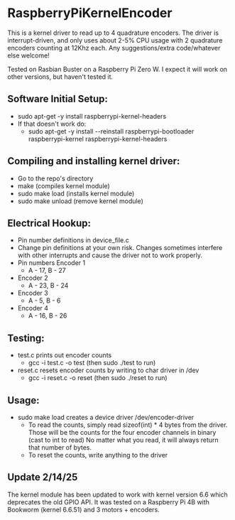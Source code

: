 # RaspberryPiKernelEncoder

This is a kernel driver to read up to 4 quadrature encoders.  The driver is interrupt-driven, and only uses about 2-5% CPU usage with 2 quadrature encoders counting at 12Khz each.  Any suggestions/extra code/whatever else welcome!

Tested on Rasbian Buster on a Raspberry Pi Zero W.  I expect it will work on other versions, but haven't tested it.

## Software Initial Setup:
- sudo apt-get -y install raspberrypi-kernel-headers
- If that doesn't work do:
	- sudo apt-get -y install --reinstall raspberrypi-bootloader raspberrypi-kernel raspberrypi-kernel-headers


## Compiling and installing kernel driver:
- Go to the repo's directory
- make  (compiles kernel module)
- sudo make load (installs kernel module)
- sudo make unload (remove kernel module)

## Electrical Hookup:
- Pin number definitions in device_file.c
- Change pin definitions at your own risk.  Changes sometimes interfere with other interrupts and cause the driver not to work properly.
- Pin numbers Encoder 1
	- A - 17, B - 27
- Encoder 2
	- A - 23, B - 24
- Encoder 3
	- A - 5, B - 6
- Encoder 4
	- A - 16, B - 26


## Testing:
- test.c prints out encoder counts
	- gcc -i test.c -o test (then sudo ./test to run)
- reset.c resets encoder counts by writing to char driver in /dev
	- gcc -i reset.c -o reset (then sudo ./reset to run)


## Usage:
- sudo make load creates a device driver /dev/encoder-driver
	- To read the counts, simply read sizeof(int) * 4 bytes from the driver.  Those will be the counts for the four encoder channels in binary (cast to int to read)  No matter what you read, it will always return that number of bytes.
	- To reset the counts, write anything to the driver


## Update 2/14/25

The kernel module has been updated to work with kernel version 6.6 which deprecates the old GPIO API.  It was tested on a Raspberry Pi 4B with Bookworm (kernel 6.6.51) and 3 motors + encoders.
